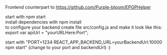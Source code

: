 Frontend counterpart to https://github.com/Purple-bloom/EPGPHelper

start with npm start  
install dependencies with npm install  
to configure your backend create file src/config.js and make it look like this:  
export var apiUrl = "yourURLHere:Port";  


start with "PORT=1234 REACT_APP_BACKEND_URL=yourBackendUrl:10000 npm start" (change to your port and backendUrl) :)